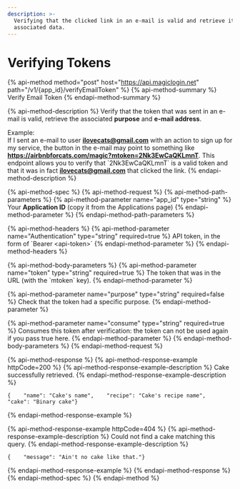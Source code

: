 ```yaml
---
description: >-
  Verifying that the clicked link in an e-mail is valid and retrieve its
  associated data.
---
```


# Verifying Tokens

{% api-method method="post" host="https://api.magiclogin.net" path="/v1/{app\_id}/verifyEmailToken" %}
{% api-method-summary %}
Verify Email Token
{% endapi-method-summary %}

{% api-method-description %}
Verify that the token that was sent in an e-mail is valid, retrieve the associated **purpose** and **e-mail address**.  
  
Example:  
If I sent an e-mail to user **ilovecats@gmail.com** with an action to sign up for my service, the button in the e-mail may point to something like **https://airbnbforcats.com/magic?mtoken=2Nk3EwCaQKLmnT**. This endpoint allows you to verify that \`2Nk3EwCaQKLmnT\` is a valid token and that it was in fact **ilovecats@gmail.com** that clicked the link.
{% endapi-method-description %}

{% api-method-spec %}
{% api-method-request %}
{% api-method-path-parameters %}
{% api-method-parameter name="app\_id" type="string" %}
Your **Application ID** \(copy it from the Applications page\)
{% endapi-method-parameter %}
{% endapi-method-path-parameters %}

{% api-method-headers %}
{% api-method-parameter name="Authentication" type="string" required=true %}
API token, in the form of \`Bearer &lt;api-token&gt;\`
{% endapi-method-parameter %}
{% endapi-method-headers %}

{% api-method-body-parameters %}
{% api-method-parameter name="token" type="string" required=true %}
The token that was in the URL \(with the \`mtoken\` key\).
{% endapi-method-parameter %}

{% api-method-parameter name="purpose" type="string" required=false %}
Check that the token had a specific purpose.
{% endapi-method-parameter %}

{% api-method-parameter name="consume" type="string" required=true %}
Consumes this token after verification: the token can not be used again if you pass true here.
{% endapi-method-parameter %}
{% endapi-method-body-parameters %}
{% endapi-method-request %}

{% api-method-response %}
{% api-method-response-example httpCode=200 %}
{% api-method-response-example-description %}
Cake successfully retrieved.
{% endapi-method-response-example-description %}

```
{    "name": "Cake's name",    "recipe": "Cake's recipe name",    "cake": "Binary cake"}
```
{% endapi-method-response-example %}

{% api-method-response-example httpCode=404 %}
{% api-method-response-example-description %}
Could not find a cake matching this query.
{% endapi-method-response-example-description %}

```
{    "message": "Ain't no cake like that."}
```
{% endapi-method-response-example %}
{% endapi-method-response %}
{% endapi-method-spec %}
{% endapi-method %}



